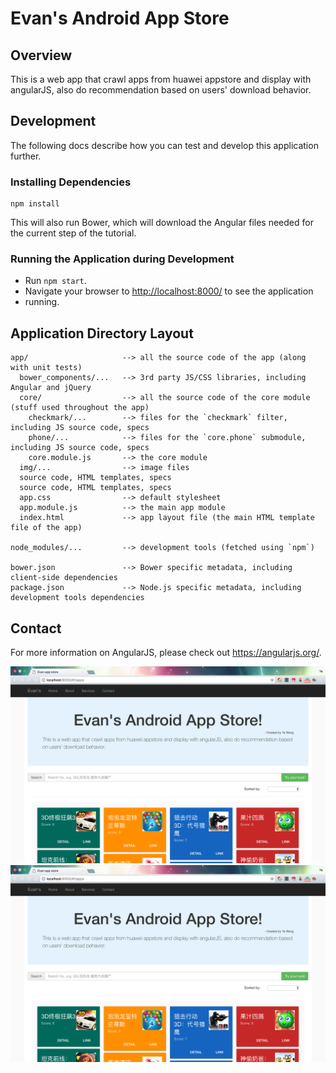 # Evan's Android App Store


## Overview

This is a web app that crawl apps from huawei appstore and display with angularJS, also do recommendation based on users' download behavior.


## Development 

The following docs describe how you can test and develop this application further.

### Installing Dependencies

```
npm install
```

This will also run Bower, which will download the Angular files needed for the current step of the
tutorial.

### Running the Application during Development

- Run `npm start`.
- Navigate your browser to [http://localhost:8000/](http://localhost:8000/) to see the application 
- running.

## Application Directory Layout

```
app/                     --> all the source code of the app (along with unit tests)
  bower_components/...   --> 3rd party JS/CSS libraries, including Angular and jQuery
  core/                  --> all the source code of the core module (stuff used throughout the app)
    checkmark/...        --> files for the `checkmark` filter, including JS source code, specs
    phone/...            --> files for the `core.phone` submodule, including JS source code, specs
    core.module.js       --> the core module
  img/...                --> image files
  source code, HTML templates, specs
  source code, HTML templates, specs
  app.css                --> default stylesheet
  app.module.js          --> the main app module
  index.html             --> app layout file (the main HTML template file of the app)

node_modules/...         --> development tools (fetched using `npm`)

bower.json               --> Bower specific metadata, including client-side dependencies
package.json             --> Node.js specific metadata, including development tools dependencies
```


## Contact

For more information on AngularJS, please check out https://angularjs.org/.


[angular-seed]: https://github.com/angular/angular-seed
[bower]: http://bower.io/
[git-home]: https://git-scm.com
[git-setup]: https://help.github.com/articles/set-up-git/
[google-phone-gallery]: http://web.archive.org/web/20131215082038/http://www.android.com/devices/
[node-download]: https://nodejs.org/en/download/

![Home page](/demo/1.png?=250px)
![Home page](/demo/1.png?=250px)
